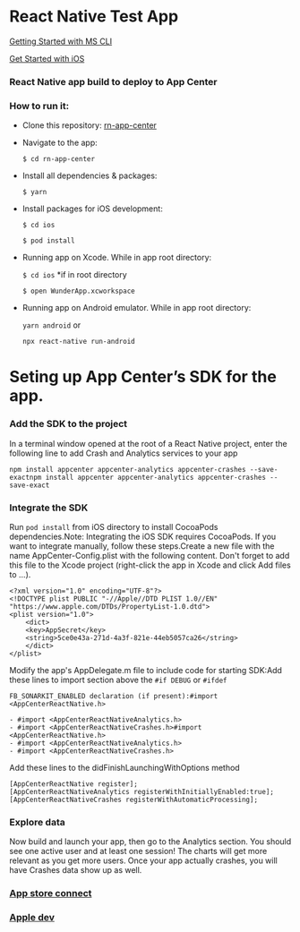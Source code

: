 # React Native Test App

[Getting Started with MS CLI](https://docs.microsoft.com/en-us/appcenter/cli/)

[Get Started with iOS](https://docs.microsoft.com/en-us/appcenter/sdk/getting-started/ios)

### React Native app build to deploy to App Center

### How to run it:

- Clone this repository:
  [rn-app-center](https://github.com/EdAncerys/rn-app-center)
- Navigate to the app:

  `$ cd rn-app-center`

- Install all dependencies & packages:

  `$ yarn`

- Install packages for iOS development:

  `$ cd ios`

  `$ pod install`

- Running app on Xcode. While in app root directory:

  `$ cd ios` \*if in root directory

  `$ open WunderApp.xcworkspace`

- Running app on Android emulator. While in app root directory:

  `yarn android` or

  `npx react-native run-android`

# Seting up App Center’s SDK for the app.

### Add the SDK to the project

In a terminal window opened at the root of a React Native project, enter the following line to add Crash and Analytics services to your app

`npm install appcenter appcenter-analytics appcenter-crashes --save-exactnpm install appcenter appcenter-analytics appcenter-crashes --save-exact`

### Integrate the SDK

Run `pod install` from iOS directory to install CocoaPods dependencies.Note: Integrating the iOS SDK requires CocoaPods. If you want to integrate manually, follow these steps.Create a new file with the name AppCenter-Config.plist with the following content. Don't forget to add this file to the Xcode project (right-click the app in Xcode and click Add files to <App Name>...).<?xml version="1.0" encoding="UTF-8"?>

```
<?xml version="1.0" encoding="UTF-8"?>
<!DOCTYPE plist PUBLIC "-//Apple//DTD PLIST 1.0//EN" "https://www.apple.com/DTDs/PropertyList-1.0.dtd">
<plist version="1.0">
    <dict>
    <key>AppSecret</key>
    <string>5ce0e43a-271d-4a3f-821e-44eb5057ca26</string>
    </dict>
</plist>
```

Modify the app's AppDelegate.m file to include code for starting SDK:Add these lines to import section above the `#if DEBUG` or `#ifdef`

```
FB_SONARKIT_ENABLED declaration (if present):#import <AppCenterReactNative.h>
```

```
- #import <AppCenterReactNativeAnalytics.h>
- #import <AppCenterReactNativeCrashes.h>#import <AppCenterReactNative.h>
- #import <AppCenterReactNativeAnalytics.h>
- #import <AppCenterReactNativeCrashes.h>
```

Add these lines to the didFinishLaunchingWithOptions method

```
[AppCenterReactNative register];
[AppCenterReactNativeAnalytics registerWithInitiallyEnabled:true];
[AppCenterReactNativeCrashes registerWithAutomaticProcessing];
```

### Explore data

Now build and launch your app, then go to the Analytics section. You should see one active user and at least one session! The charts will get more relevant as you get more users. Once your app actually crashes, you will have Crashes data show up as well.

### [App store connect](https://appstoreconnect.apple.com)

### [Apple dev](https://developer.apple.com)
